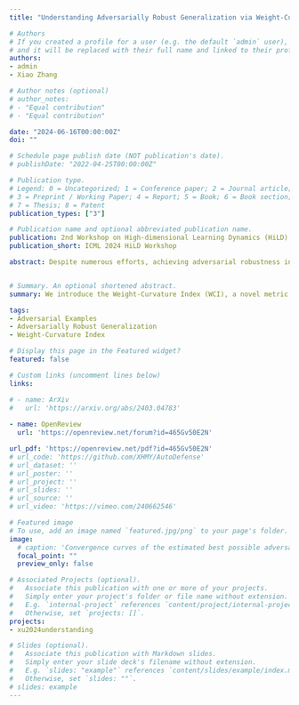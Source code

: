```yaml
---
title: "Understanding Adversarially Robust Generalization via Weight-Curvature Index"

# Authors
# If you created a profile for a user (e.g. the default `admin` user), write the username (folder name) here 
# and it will be replaced with their full name and linked to their profile.
authors:
- admin
- Xiao Zhang

# Author notes (optional)
# author_notes:
# - "Equal contribution"
# - "Equal contribution"

date: "2024-06-16T00:00:00Z"
doi: ""

# Schedule page publish date (NOT publication's date).
# publishDate: "2022-04-25T00:00:00Z"

# Publication type.
# Legend: 0 = Uncategorized; 1 = Conference paper; 2 = Journal article;
# 3 = Preprint / Working Paper; 4 = Report; 5 = Book; 6 = Book section;
# 7 = Thesis; 8 = Patent
publication_types: ["3"]

# Publication name and optional abbreviated publication name.
publication: 2nd Workshop on High-dimensional Learning Dynamics (HiLD) at ICML 2024
publication_short: ICML 2024 HiLD Workshop

abstract: Despite numerous efforts, achieving adversarial robustness in deep learning remains a critical challenge. Recent studies have discovered that adversarial training, a widely adopted method for improving model robustness against adversarial perturbations, prevalently suffers from robust overfitting. To better characterize the robust generalization of adversarially trained models, we introduce the Weight-Curvature Index (WCI), a novel metric that captures the Frobenius norm of layer-wise weight matrices and the trace of the Hessian matrix with respect to the adversarial loss function. In particular, we establish a theoretical connection between WCI and robust generalization gap under a PAC-Bayesian framework. By analyzing the dynamics of these factors, WCI offers a nuanced understanding of why robust overfitting happens during adversarial training. Experimental results demonstrate a strong correlation between WCI and traditional robustness measures, suggesting the effectiveness of WCI in capturing the learning dynamics of adversarial training.


# Summary. An optional shortened abstract.
summary: We introduce the Weight-Curvature Index (WCI), a novel metric that captures the interplay between model parameters and loss landscape curvature to better understand and improve adversarially robust generalization in deep learning.

tags: 
- Adversarial Examples
- Adversarially Robust Generalization
- Weight-Curvature Index

# Display this page in the Featured widget?
featured: false

# Custom links (uncomment lines below)
links:

# - name: ArXiv
#   url: 'https://arxiv.org/abs/2403.04783'
  
- name: OpenReview
  url: 'https://openreview.net/forum?id=465Gv50E2N'

url_pdf: 'https://openreview.net/pdf?id=465Gv50E2N'
# url_code: 'https://github.com/XHMY/AutoDefense'
# url_dataset: ''
# url_poster: ''
# url_project: ''
# url_slides: ''
# url_source: ''
# url_video: 'https://vimeo.com/240662546'

# Featured image
# To use, add an image named `featured.jpg/png` to your page's folder. 
image:
  # caption: 'Convergence curves of the estimated best possible adversarial risk'
  focal_point: ""
  preview_only: false

# Associated Projects (optional).
#   Associate this publication with one or more of your projects.
#   Simply enter your project's folder or file name without extension.
#   E.g. `internal-project` references `content/project/internal-project/index.md`.
#   Otherwise, set `projects: []`.
projects:
- xu2024understanding

# Slides (optional).
#   Associate this publication with Markdown slides.
#   Simply enter your slide deck's filename without extension.
#   E.g. `slides: "example"` references `content/slides/example/index.md`.
#   Otherwise, set `slides: ""`.
# slides: example
---
```


<!-- {{% callout note %}}
Click the *Cite* button above to demo the feature to enable visitors to import publication metadata into their reference management software.
{{% /callout %}}

{{% callout note %}}
Create your slides in Markdown - click the *Slides* button to check out the example.
{{% /callout %}}

Supplementary notes can be added here, including [code, math, and images](https://wowchemy.com/docs/writing-markdown-latex/). -->

